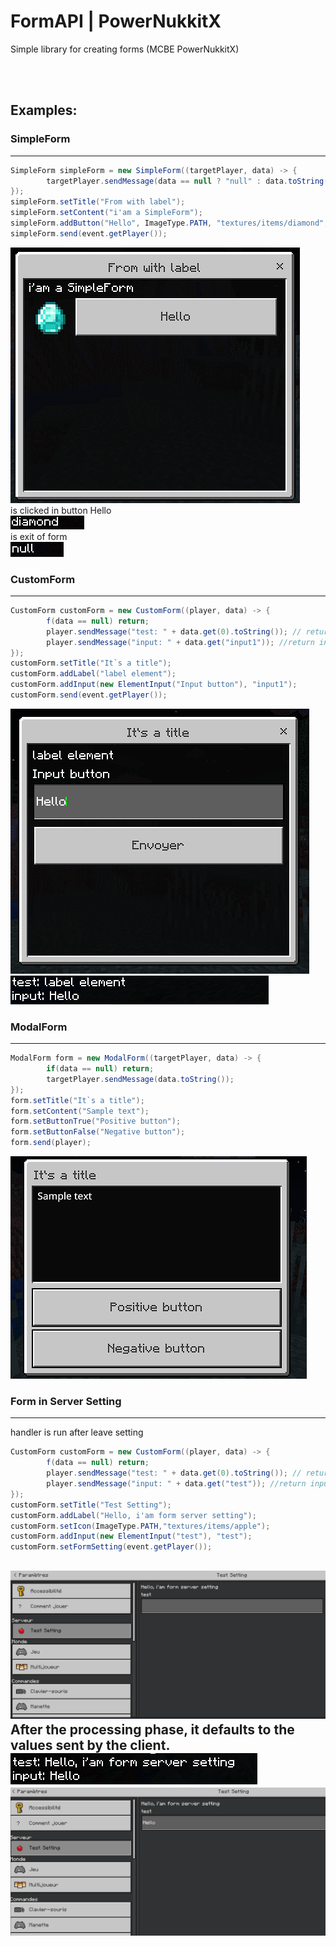 # FormAPI | PowerNukkitX

Simple library for creating forms (MCBE PowerNukkitX)

<br/><br/>
## Examples:

### SimpleForm

-----------------------------------

```java
SimpleForm simpleForm = new SimpleForm((targetPlayer, data) -> {
        targetPlayer.sendMessage(data == null ? "null" : data.toString()); // return "diamond" if click in button Hello because has label "diamond" else null for exit form
});
simpleForm.setTitle("From with label");
simpleForm.setContent("i'am a SimpleForm");
simpleForm.addButton("Hello", ImageType.PATH, "textures/items/diamond", "diamond");
simpleForm.send(event.getPlayer());
```
![image SimpleForm UI](./image/SimpleFormUI.png)
<br/>
is clicked in button Hello
<br/>
![image SimpleForm Handler](./image/SimpleFormHandlerClick.png)
<br/>
is exit of form
<br/>
![img_1.png](./image/ExitHandlerSimpleForm.png)
### CustomForm

-----------------------------------

```java
CustomForm customForm = new CustomForm((player, data) -> {
        f(data == null) return;
        player.sendMessage("test: " + data.get(0).toString()); // return label element
        player.sendMessage("input: " + data.get("input1")); //return input send by client
});
customForm.setTitle("It`s a title");
customForm.addLabel("label element");
customForm.addInput(new ElementInput("Input button"), "input1");
customForm.send(event.getPlayer());
```         
![image Custom Form UI](./image/CustomFormUI.png)
![image Custom Form Handler](./image/CustomFormHandlerMessage.png)
### ModalForm

-----------------------------------
```java
ModalForm form = new ModalForm((targetPlayer, data) -> {
        if(data == null) return;
        targetPlayer.sendMessage(data.toString());
});
form.setTitle("It`s a title");
form.setContent("Sample text");
form.setButtonTrue("Positive button");
form.setButtonFalse("Negative button");
form.send(player);
```
![ModelForm UI](./image/ModelFormUI.png)
### Form in Server Setting

-----------------------------------
handler is run after leave setting
```java
CustomForm customForm = new CustomForm((player, data) -> {
        f(data == null) return;
        player.sendMessage("test: " + data.get(0).toString()); // return Hello, i'am form server setting
        player.sendMessage("input: " + data.get("test")); //return input send by client
});
customForm.setTitle("Test Setting");
customForm.addLabel("Hello, i'am form server setting");
customForm.setIcon(ImageType.PATH,"textures/items/apple");
customForm.addInput(new ElementInput("test"), "test");
customForm.setFormSetting(event.getPlayer());
```
![ServerForm UI](./image/ServerFormUI.png)
<br/>
After the processing phase, it defaults to the values sent by the client.
<br/>
![ServerFormHandlerMessage.png](./image/ServerFormHandlerMessage.png)
![ServerForm2.png](./image/ServerForm2.png)
-----------------------------------
